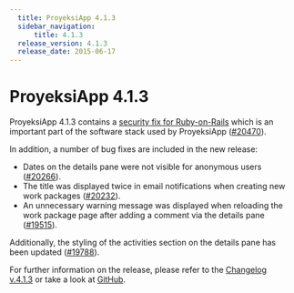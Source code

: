 ```yaml
---
  title: ProyeksiApp 4.1.3
  sidebar_navigation:
      title: 4.1.3
  release_version: 4.1.3
  release_date: 2015-06-17
---
```



# ProyeksiApp 4.1.3

ProyeksiApp 4.1.3 contains a [security fix for
Ruby-on-Rails](http://weblog.rubyonrails.org/2015/6/16/Rails-3-2-22-4-1-11-and-4-2-2-have-been-released-and-more/)
which is an important part of the software stack used by ProyeksiApp
([\#20470](https://community.openproject.org/work_packages/20470)).

In addition, a number of bug fixes are included in the new release:

  - Dates on the details pane were not visible for anonymous users
    ([\#20266](https://community.openproject.org/work_packages/20266)).
  - The title was displayed twice in email notifications when creating
    new work packages
    ([\#20232](https://community.openproject.org/work_packages/20232)).
  - An unnecessary warning message was displayed when reloading the work
    package page after adding a comment via the details pane
    ([\#19515](https://community.openproject.org/work_packages/19515)).

Additionally, the styling of the activities section on the details pane
has been updated
([\#19788](https://community.openproject.org/work_packages/19788)).

For further information on the release, please refer to the [Changelog
v.4.1.3](https://community.openproject.org/versions/733) or take a look
at [GitHub](https://github.com/opf/openproject/tree/v4.1.3).


